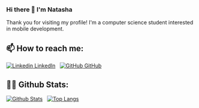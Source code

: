 ### Hi there 👋 I'm Natasha

Thank you for visiting my profile! I'm a computer science student interested in mobile development.

## 📫 How to reach me:
[![Linkedin](https://i.stack.imgur.com/gVE0j.png) LinkedIn](https://www.linkedin.com/in/natasharadika/)
&nbsp;
[![GitHub](https://i.stack.imgur.com/tskMh.png) GitHub](https://github.com/tashagrc/)

## 👩‍💻 Github Stats:
[![Github Stats](https://github-readme-stats.vercel.app/api?username=yushi1007)](https://github.com/tashagrc) 
&nbsp;
[![Top Langs](https://github-readme-stats.vercel.app/api/top-langs/?username=yushi1007&layout=compact)](https://github.com/tashagrc)
  
